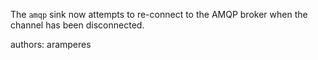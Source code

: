 The `amqp` sink now attempts to re-connect to the AMQP broker when the channel has been disconnected.

authors: aramperes
